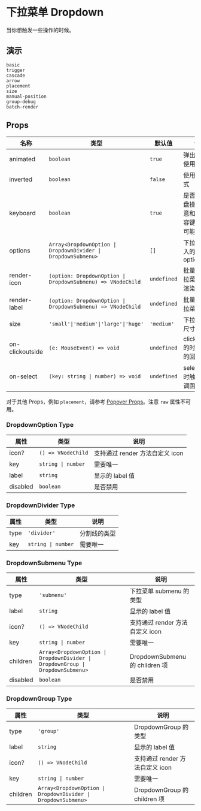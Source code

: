 # 下拉菜单 Dropdown

当你想触发一些操作的时候。

## 演示

```demo
basic
trigger
cascade
arrow
placement
size
manual-position
group-debug
batch-render
```

## Props

| 名称 | 类型 | 默认值 | 说明 |
| --- | --- | --- | --- |
| animated | `boolean` | `true` | 弹出弹窗时使用动画 |
| inverted | `boolean` | `false` | 使用反转样式 |
| keyboard | `boolean` | `true` | 是否支持键盘操作（注意和其他内容键盘操作可能的冲突） |
| options | `Array<DropdownOption \| DropdownDivider \| DropdownSubmenu>` | `[]` | 下拉菜单传入的 options |
| render-icon | `(option: DropdownOption \| DropdownSubmenu) => VNodeChild` | `undefined` | 批量处理下拉菜单图标渲染 |
| render-label | `(option: DropdownOption \| DropdownSubmenu) => VNodeChild` | `undefined` | 批量处理下拉菜单渲染 |
| size | `'small'\|'medium'\|'large'\|'huge'` | `'medium'` | 下拉菜单的尺寸大小 |
| on-clickoutside | `(e: MouseEvent) => void` | `undefined` | clickoutside 的时候触发的回调函数 |
| on-select | `(key: string \| number) => void` | `undefined` | select 选中时触发的回调函数 |

对于其他 Props，例如 `placement`，请参考 [Popover Props](popover#Props)。注意 `raw` 属性不可用。

### DropdownOption Type

| 属性     | 类型               | 说明                            |
| -------- | ------------------ | ------------------------------- |
| icon?    | `() => VNodeChild` | 支持通过 render 方法自定义 icon |
| key      | `string \| number` | 需要唯一                        |
| label    | `string`           | 显示的 label 值                 |
| disabled | `boolean`          | 是否禁用                        |

### DropdownDivider Type

| 属性 | 类型               | 说明         |
| ---- | ------------------ | ------------ |
| type | `'divider'`        | 分割线的类型 |
| key  | `string \| number` | 需要唯一     |

### DropdownSubmenu Type

| 属性 | 类型 | 说明 |
| --- | --- | --- |
| type | `'submenu'` | 下拉菜单 submenu 的类型 |
| label | `string` | 显示的 label 值 |
| icon? | `() => VNodeChild` | 支持通过 render 方法自定义 icon |
| key | `string \| number` | 需要唯一 |
| children | `Array<DropdownOption \| DropdownDivider \| DropdownGroup \| DropdownSubmenu>` | DropdownSubmenu 的 children 项 |
| disabled | `boolean` | 是否禁用 |

### DropdownGroup Type

| 属性 | 类型 | 说明 |
| --- | --- | --- |
| type | `'group'` | DropdownGroup 的类型 |
| label | `string` | 显示的 label 值 |
| icon? | `() => VNodeChild` | 支持通过 render 方法自定义 icon |
| key | `string \| number` | 需要唯一 |
| children | `Array<DropdownOption \| DropdownDivider \| DropdownSubmenu>` | DropdownGroup 的 children 项 |
